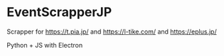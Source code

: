 # EventScrapperJP
Scrapper for https://t.pia.jp/ and https://l-tike.com/ and https://eplus.jp/


Python + JS with Electron